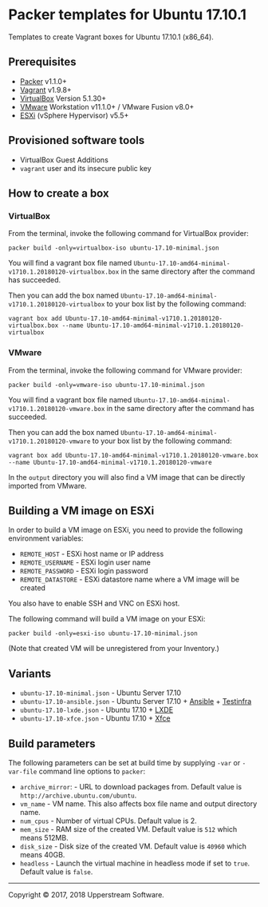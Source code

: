 # Packer templates for Ubuntu 17.10.1

Templates to create Vagrant boxes for Ubuntu 17.10.1 (x86_64).


## Prerequisites

* [Packer][] v1.1.0+
* [Vagrant][] v1.9.8+
* [VirtualBox][] Version 5.1.30+
* [VMware][] Workstation v11.1.0+ / VMware Fusion v8.0+
* [ESXi][] (vSphere Hypervisor) v5.5+

[ESXi]: http://www.vmware.com/products/vsphere-hypervisor
        "Free VMware vSphere Hypervisor, Free Virtualization (ESXi)"
[Packer]: https://www.packer.io/ "Packer by HashiCorp"
[Vagrant]: https://www.vagrantup.com/ "Vagrant"
[VirtualBox]: https://www.virtualbox.org/ "Oracle VM VirtualBox"
[VMware]: http://www.vmware.com/
    "VMware Virtualization for Desktop &amp; Server, Application, Public &amp; Hybrid Clouds"


## Provisioned software tools

* VirtualBox Guest Additions
* `vagrant` user and its insecure public key


## How to create a box

### VirtualBox

From the terminal, invoke the following command for VirtualBox provider:

    packer build -only=virtualbox-iso ubuntu-17.10-minimal.json

You will find a vagrant box file named `Ubuntu-17.10-amd64-minimal-v1710.1.20180120-virtualbox.box`
in the same directory after the command has succeeded.

Then you can add the box named `Ubuntu-17.10-amd64-minimal-v1710.1.20180120-virtualbox`
to your box list by the following command:

    vagrant box add Ubuntu-17.10-amd64-minimal-v1710.1.20180120-virtualbox.box --name Ubuntu-17.10-amd64-minimal-v1710.1.20180120-virtualbox

### VMware

From the terminal, invoke the following command for VMware provider:

    packer build -only=vmware-iso ubuntu-17.10-minimal.json

You will find a vagrant box file named `Ubuntu-17.10-amd64-minimal-v1710.1.20180120-vmware.box`
in the same directory after the command has succeeded.

Then you can add the box named `Ubuntu-17.10-amd64-minimal-v1710.1.20180120-vmware`
to your box list by the following command:

    vagrant box add Ubuntu-17.10-amd64-minimal-v1710.1.20180120-vmware.box --name Ubuntu-17.10-amd64-minimal-v1710.1.20180120-vmware

In the `output` directory you will also find a VM image that can be
directly imported from VMware.


## Building a VM image on ESXi

In order to build a VM image on ESXi, you need to provide the following
environment variables:

* `REMOTE_HOST` - ESXi host name or IP address
* `REMOTE_USERNAME` - ESXi login user name
* `REMOTE_PASSWORD` - ESXi login password
* `REMOTE_DATASTORE` - ESXi datastore name where a VM image will be
  created

You also have to enable SSH and VNC on ESXi host.

The following command will build a VM image on your ESXi:

    packer build -only=esxi-iso ubuntu-17.10-minimal.json

(Note that created VM will be unregistered from your Inventory.)


## Variants

* `ubuntu-17.10-minimal.json` - Ubuntu Server 17.10
* `ubuntu-17.10-ansible.json` - Ubuntu Server 17.10 + [Ansible][] +
  [Testinfra][]
* `ubuntu-17.10-lxde.json` - Ubuntu 17.10 + [LXDE][]
* `ubuntu-17.10-xfce.json` - Ubuntu 17.10 + [Xfce][]

[Ansible]: https://www.ansible.com/ "Ansible is Simple IT Automation"
[LXDE]: http://lxde.org/ "LXDE"
[Testinfra]: https://testinfra.readthedocs.io/en/latest/
    "Testinfra test your infrastructure &mdash; testinfra 1.10.1 documentation"
[Xfce]: https://xfce.org/ "Xfce Desktop Environment"


## Build parameters

The following parameters can be set at build time by supplying `-var`
or `-var-file` command line options to `packer`:

* `archive_mirror`: - URL to download packages from.  Default value is
  `http://archive.ubuntu.com/ubuntu`.
* `vm_name` - VM name.  This also affects box file name and output
  directory name.
* `num_cpus` - Number of virtual CPUs.  Default value is 2.
* `mem_size` - RAM size of the created VM.  Default value is `512`
  which means 512MB.
* `disk_size` - Disk size of the created VM.  Default value is `40960`
  which means 40GB.
* `headless` - Launch the virtual machine in headless mode if set to
  `true`.  Default value is `false`.


- - -

Copyright &copy; 2017, 2018 Upperstream Software.
